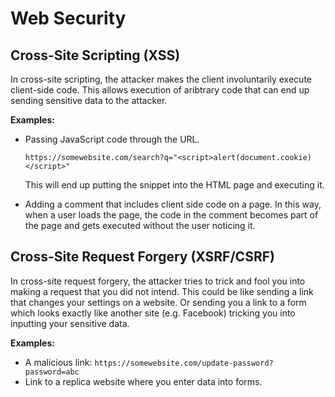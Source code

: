# Web Security

## Cross-Site Scripting (XSS)

In cross-site scripting, the attacker makes the client involuntarily execute client-side code. This allows execution of aribtrary code that can end up sending sensitive data to the attacker.

**Examples:**

- Passing JavaScript code through the URL.

  ```
  https://somewebsite.com/search?q="<script>alert(document.cookie)</script>"
  ```

  This will end up putting the snippet into the HTML page and executing it.

- Adding a comment that includes client side code on a page. In this way, when a user loads the page, the code in the comment becomes part of the page and gets executed without the user noticing it.

## Cross-Site Request Forgery (XSRF/CSRF)

In cross-site request forgery, the attacker tries to trick and fool you into making a request that you did not intend. This could be like sending a link that changes your settings on a website. Or sending you a link to a form which looks exactly like another site (e.g. Facebook) tricking you into inputting your sensitive data.

**Examples:**

- A malicious link: `https://somewebsite.com/update-password?password=abc`
- Link to a replica website where you enter data into forms.
